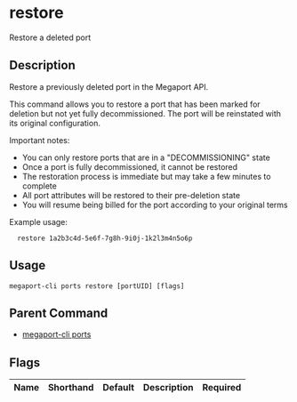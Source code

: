# restore

Restore a deleted port

## Description

Restore a previously deleted port in the Megaport API.

This command allows you to restore a port that has been marked for deletion but not yet fully decommissioned. The port will be reinstated with its original configuration.

Important notes:
  - You can only restore ports that are in a "DECOMMISSIONING" state
  - Once a port is fully decommissioned, it cannot be restored
  - The restoration process is immediate but may take a few minutes to complete
  - All port attributes will be restored to their pre-deletion state
  - You will resume being billed for the port according to your original terms

Example usage:

```
  restore 1a2b3c4d-5e6f-7g8h-9i0j-1k2l3m4n5o6p
```


## Usage

```
megaport-cli ports restore [portUID] [flags]
```



## Parent Command

* [megaport-cli ports](megaport-cli_ports.md)




## Flags

| Name | Shorthand | Default | Description | Required |
|------|-----------|---------|-------------|----------|



